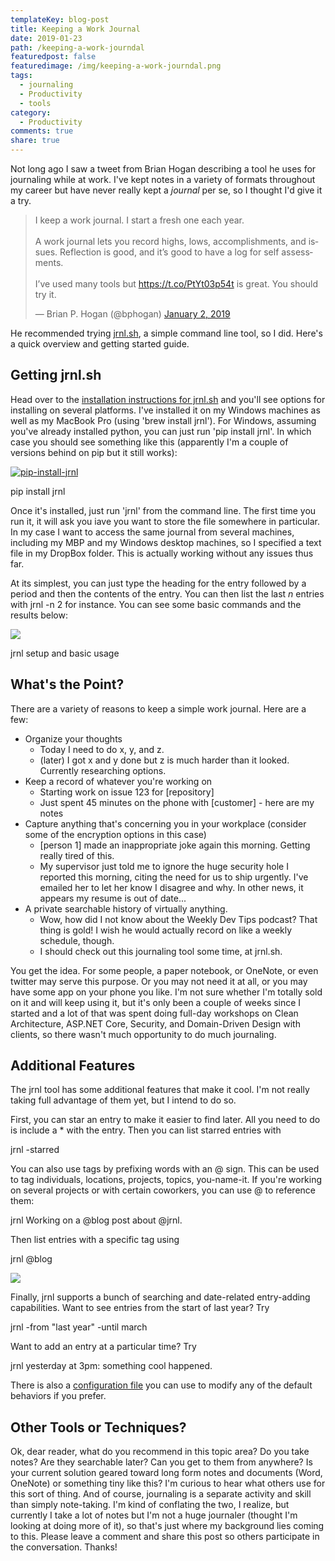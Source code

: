 ```yaml
---
templateKey: blog-post
title: Keeping a Work Journal
date: 2019-01-23
path: /keeping-a-work-journdal
featuredpost: false
featuredimage: /img/keeping-a-work-journdal.png
tags:
  - journaling
  - Productivity
  - tools
category:
  - Productivity
comments: true
share: true
---
```


Not long ago I saw a tweet from Brian Hogan describing a tool he uses for journaling while at work. I've kept notes in a variety of formats throughout my career but have never really kept a _journal_ per se, so I thought I'd give it a try.

<blockquote class="twitter-tweet" data-lang="en"><p lang="en" dir="ltr">I keep a work journal. I start a fresh one each year.<br><br>A work journal lets you record highs, lows, accomplishments, and issues. Reflection is good, and it’s good to have a log for self assessments.<br><br>I’ve used many tools but <a href="https://t.co/PtYt03p54t">https://t.co/PtYt03p54t</a> is great. You should try it.</p>— Brian P. Hogan (@bphogan) <a href="https://twitter.com/bphogan/status/1080586407041794048?ref_src=twsrc%5Etfw">January 2, 2019</a></blockquote>
<script async src="https://platform.twitter.com/widgets.js" charset="utf-8"></script>

He recommended trying [jrnl.sh](http://jrnl.sh/), a simple command line tool, so I did. Here's a quick overview and getting started guide.

## Getting jrnl.sh

Head over to the [installation instructions for jrnl.sh](http://jrnl.sh/installation.html) and you'll see options for installing on several platforms. I've installed it on my Windows machines as well as my MacBook Pro (using 'brew install jrnl'). For Windows, assuming you've already installed python, you can just run 'pip install jrnl'. In which case you should see something like this (apparently I'm a couple of versions behind on pip but it still works):

[![pip-install-jrnl](/img/pip-install-jrnl-1024x597.png)](https://ardalis.com/wp-content/uploads/2019/01/pip-install-jrnl.png)

pip install jrnl

Once it's installed, just run 'jrnl' from the command line. The first time you run it, it will ask you iave you want to store the file somewhere in particular. In my case I want to access the same journal from several machines, including my MBP and my Windows desktop machines, so I specified a text file in my DropBox folder. This is actually working without any issues thus far.

At its simplest, you can just type the heading for the entry followed by a period and then the contents of the entry. You can then list the last _n_ entries with jrnl -n 2 for instance. You can see some basic commands and the results below:

[![](/img/jrnl-setup-1024x362.png)](https://ardalis.com/wp-content/uploads/2019/01/jrnl-setup.png)

jrnl setup and basic usage

## What's the Point?

There are a variety of reasons to keep a simple work journal. Here are a few:

- Organize your thoughts
    - Today I need to do x, y, and z.
    - (later) I got x and y done but z is much harder than it looked. Currently researching options.
- Keep a record of whatever you're working on
    - Starting work on issue 123 for \[repository\]
    - Just spent 45 minutes on the phone with \[customer\] - here are my notes
- Capture anything that's concerning you in your workplace (consider some of the encryption options in this case)
    - \[person 1\] made an inappropriate joke again this morning. Getting really tired of this.
    - My supervisor just told me to ignore the huge security hole I reported this morning, citing the need for us to ship urgently. I've emailed her to let her know I disagree and why. In other news, it appears my resume is out of date...
- A private searchable history of virtually anything.
    - Wow, how did I not know about the Weekly Dev Tips podcast? That thing is gold! I wish he would actually record on like a weekly schedule, though.
    - I should check out this journaling tool some time, at jrnl.sh.

You get the idea. For some people, a paper notebook, or OneNote, or even twitter may serve this purpose. Or you may not need it at all, or you may have some app on your phone you like. I'm not sure whether I'm totally sold on it and will keep using it, but it's only been a couple of weeks since I started and a lot of that was spent doing full-day workshops on Clean Architecture, ASP.NET Core, Security, and Domain-Driven Design with clients, so there wasn't much opportunity to do much journaling.

## Additional Features

The jrnl tool has some additional features that make it cool. I'm not really taking full advantage of them yet, but I intend to do so.

First, you can star an entry to make it easier to find later. All you need to do is include a \* with the entry. Then you can list starred entries with

jrnl -starred

You can also use tags by prefixing words with an @ sign. This can be used to tag individuals, locations, projects, topics, you-name-it. If you're working on several projects or with certain coworkers, you can use @ to reference them:

jrnl Working on a @blog post about @jrnl.

Then list entries with a specific tag using

jrnl @blog

[![](/img/jrnl-tags.png)](https://ardalis.com/wp-content/uploads/2019/01/jrnl-tags.png)

Finally, jrnl supports a bunch of searching and date-related entry-adding capabilities. Want to see entries from the start of last year? Try

jrnl -from "last year" -until march

Want to add an entry at a particular time? Try

jrnl yesterday at 3pm: something cool happened.

There is also a [configuration file](http://jrnl.sh/advanced.html) you can use to modify any of the default behaviors if you prefer.

## Other Tools or Techniques?

Ok, dear reader, what do you recommend in this topic area? Do you take notes? Are they searchable later? Can you get to them from anywhere? Is your current solution geared toward long form notes and documents (Word, OneNote) or something tiny like this? I'm curious to hear what others use for this sort of thing. And of course, journaling is a separate activity and skill than simply note-taking. I'm kind of conflating the two, I realize, but currently I take a lot of notes but I'm not a huge journaler (thought I'm looking at doing more of it), so that's just where my background lies coming to this. Please leave a comment and share this post so others participate in the conversation. Thanks!

